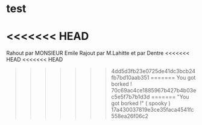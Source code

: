 # test
<<<<<<< HEAD
=======
Rahout par MONSIEUR Emile
Rajout par M.Lahitte
et par Dentre
<<<<<<< HEAD
<<<<<<< HEAD
>>>>>>> 4dd5d3fb23e0725de41dc3bcb24fb7bd10aab351
=======
You got borked !
>>>>>>> 70c69ac4ce1885967b427b4b03ec5e5f7b7b1d3d
=======
"You got borked !" ( spooky )
>>>>>>> 17a430037819e3ce35faca4541fc558ea26f06c2
